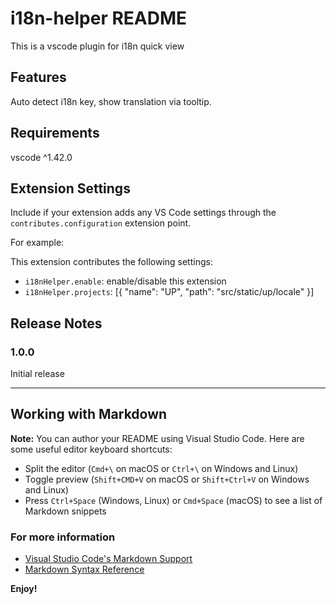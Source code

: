# i18n-helper README

This is a vscode plugin for i18n quick view

## Features

Auto detect i18n key, show translation via tooltip.


## Requirements

vscode ^1.42.0

## Extension Settings

Include if your extension adds any VS Code settings through the `contributes.configuration` extension point.

For example:

This extension contributes the following settings:

* `i18nHelper.enable`: enable/disable this extension
* `i18nHelper.projects`: [{ "name": "UP", "path": "src/static/up/locale" }]

## Release Notes

### 1.0.0

Initial release 

-----------------------------------------------------------------------------------------------------------

## Working with Markdown

**Note:** You can author your README using Visual Studio Code.  Here are some useful editor keyboard shortcuts:

* Split the editor (`Cmd+\` on macOS or `Ctrl+\` on Windows and Linux)
* Toggle preview (`Shift+CMD+V` on macOS or `Shift+Ctrl+V` on Windows and Linux)
* Press `Ctrl+Space` (Windows, Linux) or `Cmd+Space` (macOS) to see a list of Markdown snippets

### For more information

* [Visual Studio Code's Markdown Support](http://code.visualstudio.com/docs/languages/markdown)
* [Markdown Syntax Reference](https://help.github.com/articles/markdown-basics/)

**Enjoy!**
